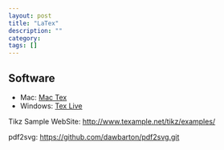 ```yaml
---
layout: post
title: "LaTex"
description: ""
category: 
tags: []
---
```


## Software

- Mac: [Mac Tex](https://tug.org/mactex/mactex-download.html)
- Windows: [Tex Live](https://www.tug.org/texlive/)

Tikz Sample WebSite: http://www.texample.net/tikz/examples/

pdf2svg: https://github.com/dawbarton/pdf2svg.git


